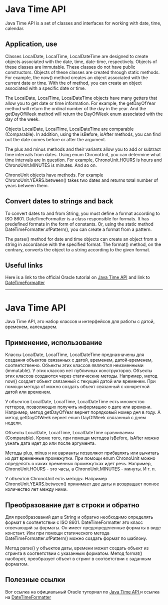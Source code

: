 # Java Time API

Java Time API is a set of classes and interfaces for working with date, time, calendar.

## Application, use
Classes LocalDate, LocalTime, LocalDateTime are designed to create objects associated with the date,
time, date-time, respectively.
Objects of these classes are immutable.
These classes do not have public constructors.
Objects of these classes are created through static methods.
For example, the now() method creates an object associated with the current date or time.
With the of method, you can create an object associated with a specific date or time.

The LocalDate, LocalTime, LocalDateTime objects have many getters that allow you to get
date or time information.
For example, the getDayOfYear method will return the ordinal number of the day in the year.
And the getDayOfWeek method will return the DayOfWeek enum associated with the day of the week.

Objects LocalDate, LocalTime, LocalDateTime are comparable (Comparable).
In addition, using the isBefore, isAfter methods, you can find out the date comes before or after the argument.

The plus and minus methods and their variants allow you to add or subtract time intervals from dates.
Using enum ChronoUnit, you can determine what time intervals are in question.
For example, ChronoUnit.HOURS is hours and ChronoUnit.MINUTES is minutes. And so on.

ChronoUnit objects have methods. For example ChronoUnit.YEARS.between() takes two dates and returns
total number of years between them.

## Convert dates to strings and back
To convert dates to and from String, you must define a format according to ISO 8601.
DateTimeFormatter is a class responsible for formats. It has predefined formats in the form of constants.
Or, using the static method DateTimeFormatter.ofPattern(), you can create a format from a pattern.

The parse() method for date and time objects can create an object from a string in accordance with the specified format.
The format() method, on the contrary, converts the object to a string according to the given format.

## Useful links
Here is a link to the official Oracle tutorial on
<a href="https://docs.oracle.com/javase/tutorial/datetime/index.html"> Java Time API</a> and
link to
<a href="https://docs.oracle.com/en/java/javase/11/docs/api/java.base/java/time/format/DateTimeFormatter.html"> DateTimeFormatter</a>

____________________________________________________

# Java Time API

Java Time API, это набор классов и интерфейсов для работы с датой, временем, календарем.

## Применение, использование
Классы LocalDate, LocalTime, LocalDateTime предназначены для создания объектов связанных с датой,
временем, датой-временем, соответственно.
Объекты этих классов являются неизменными (immutable).
У этих классов нет публичных конструкторов.
Объекты этих классов создаются через статические методы.
Например, метод now() создает объект связанный с текущей датой или временем.
При помощи метода of можно создать объект связанный с конкретной датой или временем.

У объектов LocalDate, LocalTime, LocalDateTime есть множество геттеров, позволяющих получить
информацию о дате или времени.
Например, метод getDayOfYear вернет порядковый номер дня в году.
А метод getDayOfWeek вернет enum DayOfWeek связанный с днем недели.

Объекты LocalDate, LocalTime, LocalDateTime сравниваемы (Comparable).
Кроме того, при помощи методов isBefore, isAfter можно узнать дата идет до или после аргумента.

Методы plus, minus и их варианты позволяют прибавлять или вычитать из дат временные промежутки.
При помощи enum ChronoUnit можно определять о каких временных промежутках идет речь.
Например, ChronoUnit.HOURS - это часы, а ChronoUnit.MINUTES - минуты. И т. п.

У объектов ChronoUnit есть методы. Например ChronoUnit.YEARS.between() принимает две даты и возвращает
полное количество лет между ними.

## Преобразование дат в строки и обратно
Для преобразований дат в String и обратно необходимо определять формат в соответствии с ISO 8601.
DateTimeFormatter это класс отвечающий за форматы. Он имеет предопределенные форматы в виде констант.
Или при помощи статического метода DateTimeFormatter.ofPattern() можно создать формат по шаблону.

Метод parse() у объектов даты, времени может создать объект из стринга в соответствии с указанным форматом.
Метод format() наоборот, преобразует объект в стринг в соответствии с заданным форматом.

## Полезные ссылки
Вот ссылка на официальный Oracle туториал по
<a href="https://docs.oracle.com/javase/tutorial/datetime/index.html"> Java Time API </a> и
ссылка на
<a href="https://docs.oracle.com/en/java/javase/11/docs/api/java.base/java/time/format/DateTimeFormatter.html"> DateTimeFormatter </a>
